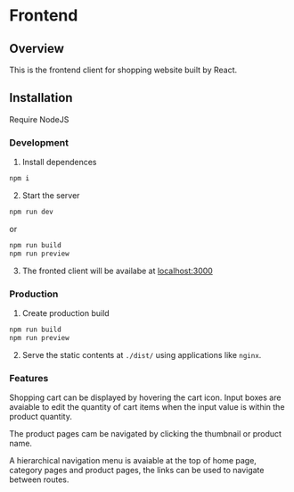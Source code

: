 # Frontend

## Overview
This is the frontend client for shopping website built by React.

## Installation
Require NodeJS
### Development
1. Install dependences
```sh
npm i
```
2. Start the server
```sh
npm run dev
```
or
```sh
npm run build
npm run preview
```
3. The fronted client will be availabe at <localhost:3000>
### Production
1. Create production build
```sh
npm run build
npm run preview
```
2.  Serve the static contents at `./dist/` using applications like `nginx`.

### Features

Shopping cart can be displayed by hovering the cart icon. Input boxes are avaiable to edit the quantity of cart items when the input value is within the product quantity.


The product pages cam be navigated by clicking the thumbnail or product name.

A hierarchical navigation menu is avaiable at the top of home page, category pages and product pages, the links can be used to navigate between routes.


